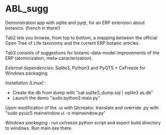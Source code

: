# ABL_sugg
Demonstration app with sqlite and pyqt, for an ERP extension about botanics. (french in there!) 

Tab2 lets you browse, from top to bottom, a mapping between the official Open Tree of Life taxonomy and the current ERP botanic articles.

Tab3 consists of suggestions for botanic-data-model improvements of the ERP (atomicization, meta-caracterization).

_External dependencies_: Sqlite3, Python3 and PyQT5 + CxFreeze for Windows packaging.

_Installation (Linux)_ :
- Create the db from dump with "cat sqlite3_dump.sql | sqlite3 as.db"
- Launch the demo "sudo python3 main.py"

Upon modification of the .ui with Qtcreator, translate and override .py with "sudo pyuic5 mainwindow.ui -o mainwindow.py"

_Windows packaging_ : run cxfreeze python script and export build directory to windows. Run main.exe there.
